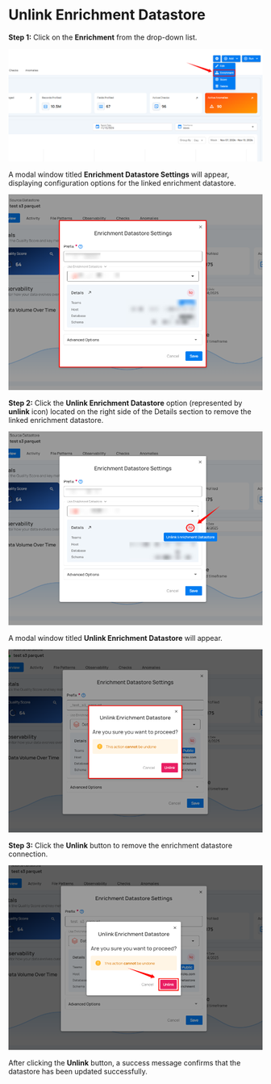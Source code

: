 # Unlink Enrichment Datastore

**Step 1:** Click on the **Enrichment** from the drop-down list.

![enrichment-option](../assets/datastore-settings/unlink-enrichment/enrichment-light-6.png)

A modal window titled **Enrichment Datastore Settings** will appear, displaying configuration options for the linked enrichment datastore.

![enrichment-settings](../assets/datastore-settings/unlink-enrichment/enrichment-settings-light.png)

**Step 2:** Click the **Unlink Enrichment Datastore** option (represented by **unlink** icon) located on the right side of the Details section to remove the linked enrichment datastore.

![unlink-option](../assets/datastore-settings/unlink-enrichment/unlink-option-light.png)

A modal window titled **Unlink Enrichment Datastore** will appear.

![unlink-window](../assets/datastore-settings/unlink-enrichment/unlink-window-light.png)

**Step 3:** Click the **Unlink** button to remove the enrichment datastore connection.

![unlink](../assets/datastore-settings/unlink-enrichment/unlink-light.png)

After clicking the **Unlink** button, a success message confirms that the datastore has been updated successfully.

